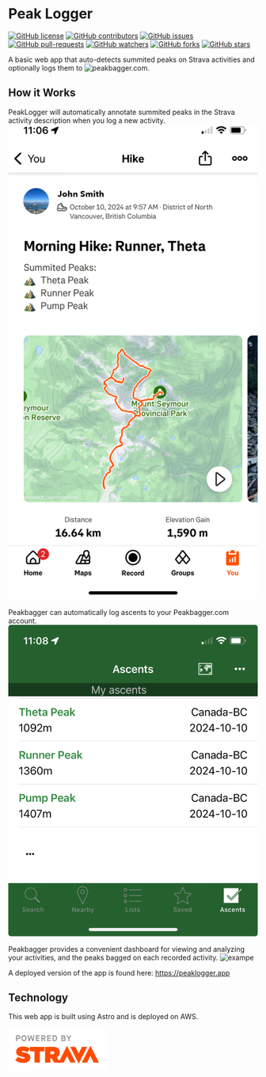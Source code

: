 # Peak Logger

[![GitHub license](https://img.shields.io/badge/License-MIT-brightgreen.svg?style=flat-square)](https://github.com/bsyrowik/peak-logger/blob/main/LICENSE.txt)
[![GitHub contributors](https://img.shields.io/github/contributors/bsyrowik/peak-logger.svg)](https://GitHub.com/bsyrowik/peak-logger/graphs/contributors/)
[![GitHub issues](https://img.shields.io/github/issues/bsyrowik/peak-logger.svg)](https://GitHub.com/bsyrowik/peak-logger/issues/)
[![GitHub pull-requests](https://img.shields.io/github/issues-pr/bsyrowik/peak-logger.svg)](https://GitHub.com/bsyrowik/peak-logger/pulls/)
[![GitHub watchers](https://img.shields.io/github/watchers/bsyrowik/peak-logger.svg?style=social&label=Watch)](https://GitHub.com/bsyrowik/peak-logger/watchers/)
[![GitHub forks](https://img.shields.io/github/forks/bsyrowik/peak-logger.svg?style=social&label=Fork)](https://GitHub.com/bsyrowik/peak-logger/network/)
[![GitHub stars](https://img.shields.io/github/stars/bsyrowik/peak-logger.svg?style=social&label=Star)](https://GitHub.com/bsyrowik/peak-logger/stargazers/)

A basic web app that auto-detects summited peaks on Strava activities and optionally logs them to ![peakbagger.com](https://peakbagger.com).


## How it Works

PeakLogger will automatically annotate summited peaks in the Strava activity description when you log a new activity.
![strava activity](./public/strava_activity_short.jpeg)

Peakbagger can automatically log ascents to your Peakbagger.com account.
![peakbagger log](./public/peakbagger_log_short.jpeg)

Peakbagger provides a convenient dashboard for viewing and analyzing your activities, and the peaks bagged on each recorded activity.
![exampe](./public/activity_example.jpeg)

A deployed version of the app is found here:
https://peaklogger.app


## Technology

This web app is built using Astro and is deployed on AWS.



![Powered by Strava](./public/api_logo_pwrdBy_strava_stack_light.png)
